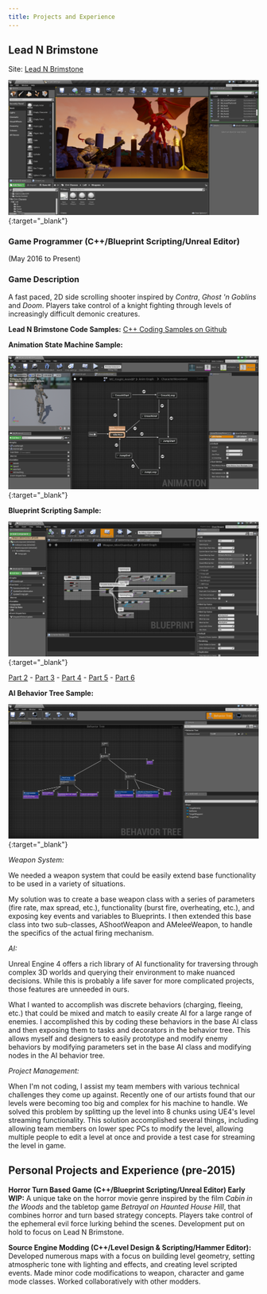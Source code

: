 ```yaml
---
title: Projects and Experience
---
```


## Lead N Brimstone
Site: [Lead N Brimstone](http://www.wadenkanestudios.com/#!projects/leadnbrimestone.html)

[![Lead N Brimstone Preview Picture](/assets/img/LnBPreview1.png)](/assets/img/LnBPreview1.png){:target="_blank"}

### Game Programmer (C++/Blueprint Scripting/Unreal Editor)
(May 2016 to Present)

### Game Description
A fast paced, 2D side scrolling shooter inspired by _Contra_, _Ghost 'n Goblins_ and _Doom_. Players take control of a knight fighting through levels of increasingly difficult demonic creatures.


**Lead N Brimstone Code Samples:**
[C++ Coding Samples on Github](https://github.com/calebsmth54/Code-Samples/tree/master/LNB)


**Animation State Machine Sample:**

[![Lead N Brimstone Preview Picture](/assets/img/LnBPreview2.png)](/assets/img/LnBPreview2.png){:target="_blank"}


**Blueprint Scripting Sample:**

[![Lead N Brimstone Preview Picture](/assets/img/BPPreview1.png)](/assets/img/BPPreview1.png){:target="_blank"}

[Part 2](/assets/img/BPPreview2.png) -
[Part 3](/assets/img/BPPreview3.png) -
[Part 4](/assets/img/BPPreview4.png) -
[Part 5](/assets/img/BPPreview5.png) -
[Part 6](/assets/img/BPPreview6.png)


**AI Behavior Tree Sample:**

[![Lead N Brimstone Preview Picture](/assets/img/LnBPreview3.png)](/assets/img/LnBPreview3.png){:target="_blank"}


*Weapon System:*

We needed a weapon system that could be easily extend base functionality to be used in a variety of situations.

My solution was to create a base weapon class with a series of parameters (fire rate, max spread, etc.), functionality (burst fire, overheating, etc.), and exposing key events and variables to Blueprints. I then extended this base class into two sub-classes, AShootWeapon and AMeleeWeapon, to handle the specifics of the actual firing mechanism.


*AI:*

Unreal Engine 4 offers a rich library of AI functionality for traversing through complex 3D worlds and querying their environment to make nuanced decisions. While this is probably a life saver for more complicated projects, those features are unneeded in ours.

What I wanted to accomplish was discrete behaviors (charging, fleeing, etc.) that could be mixed and match to easily create AI for a large range of enemies. I accomplished this by coding these behaviors in the base AI class and then exposing them to tasks and decorators in the behavior tree. This allows myself and designers to easily prototype and modify enemy behaviors by modifying parameters set in the base AI class and modifying nodes in the AI behavior tree.


*Project Management:*

When I'm not coding, I assist my team members with various technical challenges they come up against. Recently one of our artists found that our levels were becoming too big and complex for his machine to handle. We solved this problem by splitting up the level into 8 chunks using UE4's level streaming functionality. This solution accomplished several things, including allowing team members on lower spec PCs to modify the level, allowing multiple people to edit a level at once and provide a test case for streaming the level in game.


## Personal Projects and Experience (pre-2015)


**Horror Turn Based Game (C++/Blueprint Scripting/Unreal Editor) Early WIP:** A unique take on the horror movie genre inspired by the film _Cabin in the Woods_ and the tabletop game _Betrayal on Haunted House Hill_, that combines horror and turn based strategy concepts. Players take control of the ephemeral evil force lurking behind the scenes. Development put on hold to focus on Lead N Brimstone.


**Source Engine Modding (C++/Level Design & Scripting/Hammer Editor):** Developed numerous maps with a focus on building level geometry, setting atmospheric tone with lighting and effects, and creating level scripted events. Made minor code modifications to weapon, character and game mode classes. Worked collaboratively with other modders.
